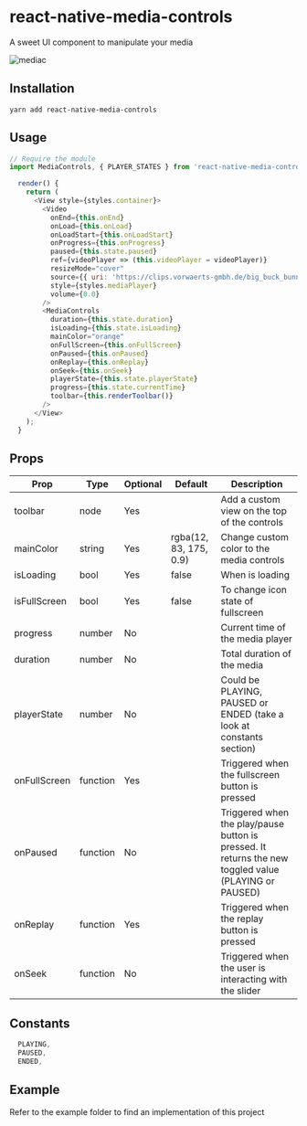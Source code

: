 # react-native-media-controls
A sweet UI component to manipulate your media

![mediac](https://cloud.githubusercontent.com/assets/10927770/16887015/3380f59a-4a9d-11e6-9e3f-8d1ca29aea03.gif)

## Installation
`yarn add react-native-media-controls`

## Usage
```js
// Require the module
import MediaControls, { PLAYER_STATES } from 'react-native-media-controls';

  render() {
    return (
      <View style={styles.container}>
        <Video
          onEnd={this.onEnd}
          onLoad={this.onLoad}
          onLoadStart={this.onLoadStart}
          onProgress={this.onProgress}
          paused={this.state.paused}
          ref={videoPlayer => (this.videoPlayer = videoPlayer)}
          resizeMode="cover"
          source={{ uri: 'https://clips.vorwaerts-gmbh.de/big_buck_bunny.mp4' }}
          style={styles.mediaPlayer}
          volume={0.0}
        />
        <MediaControls
          duration={this.state.duration}
          isLoading={this.state.isLoading}
          mainColor="orange"
          onFullScreen={this.onFullScreen}
          onPaused={this.onPaused}
          onReplay={this.onReplay}
          onSeek={this.onSeek}
          playerState={this.state.playerState}
          progress={this.state.currentTime}
          toolbar={this.renderToolbar()}
        />
      </View>
    );
  }

```
## Props
| Prop         | Type     | Optional | Default                | Description                                                          |
|--------------|----------|----------|------------------------|----------------------------------------------------------------------|
| toolbar      | node     | Yes      |                        | Add a custom view on the top of the controls                         |
| mainColor    | string   | Yes      | rgba(12, 83, 175, 0.9) | Change custom color to the media controls                            |
| isLoading    | bool     | Yes      | false                  | When is loading                                                      |
| isFullScreen | bool     | Yes      | false                  | To change icon state of fullscreen                                   |
| progress     | number   | No       |                        | Current time of the media player                                     |
| duration     | number   | No       |                        | Total duration of the media                                          |
| playerState  | number   | No       |                        | Could be PLAYING, PAUSED or ENDED (take a look at constants section) |
| onFullScreen | function | Yes      |                        | Triggered when the fullscreen button is pressed                      |
| onPaused     | function | No       |                        | Triggered when the play/pause button is pressed. It returns the new toggled value (PLAYING or PAUSED)                     |
| onReplay     | function | Yes      |                        | Triggered when the replay button is pressed                          |
| onSeek       | function | No       |                        | Triggered when the user is interacting with the slider               |

## Constants 
```js
  PLAYING,
  PAUSED,
  ENDED,
```  
## Example
Refer to the example folder to find an implementation of this project

